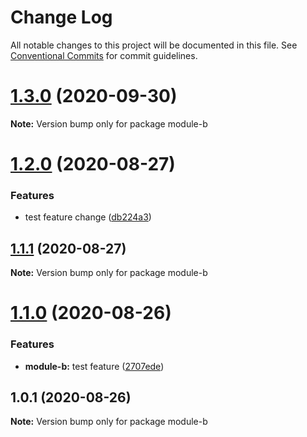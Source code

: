 # Change Log

All notable changes to this project will be documented in this file.
See [Conventional Commits](https://conventionalcommits.org) for commit guidelines.

# [1.3.0](https://github.com/lottec/lerna-poc/compare/v1.2.0...v1.3.0) (2020-09-30)

**Note:** Version bump only for package module-b





# [1.2.0](https://github.com/ianlamb/lerna-poc/compare/v1.1.1...v1.2.0) (2020-08-27)


### Features

* test feature change ([db224a3](https://github.com/ianlamb/lerna-poc/commit/db224a30975abf2f864f0f3402cf97638ac8b1f7))





## [1.1.1](https://github.com/ianlamb/lerna-poc/compare/v1.1.0...v1.1.1) (2020-08-27)

**Note:** Version bump only for package module-b






# [1.1.0](https://github.com/ianlamb/lerna-poc/compare/v1.0.1...v1.1.0) (2020-08-26)


### Features

* **module-b:** test feature ([2707ede](https://github.com/ianlamb/lerna-poc/commit/2707ede363f104383dc2993a1fac723cef5dc2f4))





## 1.0.1 (2020-08-26)

**Note:** Version bump only for package module-b
